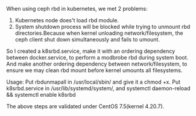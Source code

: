 When using ceph rbd in kubernetes, we met 2 problems:
1. Kubernetes node does't load rbd module.
2. System shutdown process will be blocked while trying to unmount rbd directories.Because when kernel unloading network/filesystem, the ceph client shut down simultaneously and fails to umount.
 
So I created a k8srbd.service, make it with an ordering dependency between docker.service, to perform a modbrobe rbd during system boot.
And make another ordering dependency between network/filesystem, to ensure we may clean rbd mount before kernel umounts all filesystems.

Usage:
Put rbdunmapall in /usr/local/sbin/ and give it a chmod +x.
Put k8srbd.service in /usr/lib/systemd/system/, and systemctl daemon-reload && systemctl enable k8srbd

The above steps are validated under CentOS 7.5(kernel 4.20.7).
